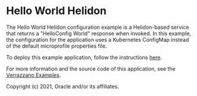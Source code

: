 # Hello World Helidon

The Hello World Helidon configuration example is a Helidon-based service that returns a "HelloConfig World" response when invoked. In this example, the configuration for the application uses a Kubernetes ConfigMap instead of the default microprofile properties file.

To deploy this example application, follow the instructions [here](https://verrazzano.io/latest/docs/samples/helidon-config/).

For more information and the source code of this application, see the [Verrazzano Examples](https://github.com/verrazzano/examples).

Copyright (c) 2021, Oracle and/or its affiliates.
